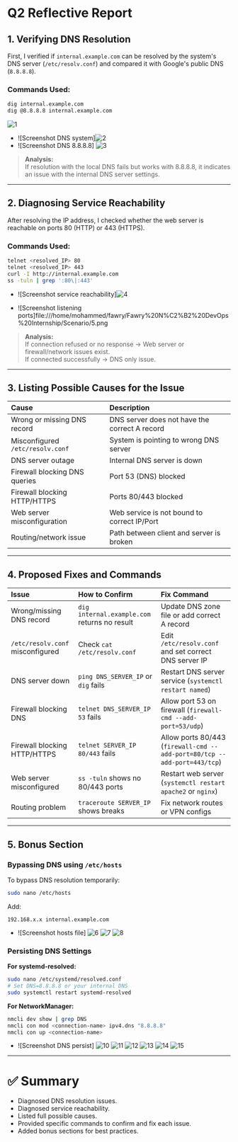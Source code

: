 # Q2 Reflective Report

## 1. Verifying DNS Resolution

First, I verified if `internal.example.com` can be resolved by the system's DNS server (`/etc/resolv.conf`) and compared it with Google's public DNS (`8.8.8.8`).

### Commands Used:
```bash
dig internal.example.com
dig @8.8.8.8 internal.example.com
```
![1](https://github.com/user-attachments/assets/8b9d3e1a-d8f5-49fa-b856-26b32b04031a)
- ![Screenshot DNS system]![2](https://github.com/user-attachments/assets/446a63c6-ef61-46dc-ae82-76be146b29b8)
- ![Screenshot DNS 8.8.8.8] ![3](https://github.com/user-attachments/assets/81404f93-4ae4-492e-b4e2-8b55091c2063)

> **Analysis:**  
> If resolution with the local DNS fails but works with 8.8.8.8, it indicates an issue with the internal DNS server settings.

---

## 2. Diagnosing Service Reachability

After resolving the IP address, I checked whether the web server is reachable on ports 80 (HTTP) or 443 (HTTPS).

### Commands Used:
```bash
telnet <resolved_IP> 80
telnet <resolved_IP> 443
curl -I http://internal.example.com
ss -tuln | grep ':80\|:443'
```

- ![Screenshot service reachability]![4](https://github.com/user-attachments/assets/31aca173-8b3f-4153-ae03-9525ef4e9b17)

- ![Screenshot listening ports]file:///home/mohammed/fawry/Fawry%20N%C2%B2%20DevOps%20Internship/Scenario/5.png


> **Analysis:**  
> If connection refused or no response → Web server or firewall/network issues exist.  
> If connected successfully → DNS only issue.

---

## 3. Listing Possible Causes for the Issue

| Cause | Description |
|:------|:------------|
| Wrong or missing DNS record | DNS server does not have the correct A record |
| Misconfigured `/etc/resolv.conf` | System is pointing to wrong DNS server |
| DNS server outage | Internal DNS server is down |
| Firewall blocking DNS queries | Port 53 (DNS) blocked |
| Firewall blocking HTTP/HTTPS | Ports 80/443 blocked |
| Web server misconfiguration | Web service is not bound to correct IP/Port |
| Routing/network issue | Path between client and server is broken |

---

## 4. Proposed Fixes and Commands

| Issue | How to Confirm | Fix Command |
|:------|:---------------|:------------|
| Wrong/missing DNS record | `dig internal.example.com` returns no result | Update DNS zone file or add correct A record |
| `/etc/resolv.conf` misconfigured | Check `cat /etc/resolv.conf` | Edit `/etc/resolv.conf` and set correct DNS server IP |
| DNS server down | `ping DNS_SERVER_IP` or `dig` fails | Restart DNS server service (`systemctl restart named`) |
| Firewall blocking DNS | `telnet DNS_SERVER_IP 53` fails | Allow port 53 on firewall (`firewall-cmd --add-port=53/udp`) |
| Firewall blocking HTTP/HTTPS | `telnet SERVER_IP 80/443` fails | Allow ports 80/443 (`firewall-cmd --add-port=80/tcp --add-port=443/tcp`) |
| Web server misconfigured | `ss -tuln` shows no 80/443 ports | Restart web server (`systemctl restart apache2` or `nginx`) |
| Routing problem | `traceroute SERVER_IP` shows breaks | Fix network routes or VPN configs |

---

## 5. Bonus Section

### Bypassing DNS using `/etc/hosts`
To bypass DNS resolution temporarily:

```bash
sudo nano /etc/hosts
```
Add:
```
192.168.x.x internal.example.com
```

- ![Screenshot hosts file]
  ![6](https://github.com/user-attachments/assets/b26d63e7-c6f1-455e-b129-eca64761598e)
  ![7](https://github.com/user-attachments/assets/b6fb2c3a-cb6a-4ef1-af3c-69b3b8faad68)
  ![8](https://github.com/user-attachments/assets/ba71f125-9f78-45ba-928d-56810da3e0d0)



### Persisting DNS Settings

**For systemd-resolved:**
```bash
sudo nano /etc/systemd/resolved.conf
# Set DNS=8.8.8.8 or your internal DNS
sudo systemctl restart systemd-resolved
```

**For NetworkManager:**
```bash
nmcli dev show | grep DNS
nmcli con mod <connection-name> ipv4.dns "8.8.8.8"
nmcli con up <connection-name>
```

- ![Screenshot DNS persist]
  ![10](https://github.com/user-attachments/assets/4d5c1a2f-429c-4b5b-8781-ef2d7a0c825d)
  ![11](https://github.com/user-attachments/assets/6749f644-e84a-4b6b-ad83-82c2e54aa3f8)
  ![12](https://github.com/user-attachments/assets/52a3b834-0a7c-43a4-a40b-ed4f74657f17)
  ![13](https://github.com/user-attachments/assets/7bca2db9-2908-4a06-8f9f-a966b41efbbd)
  ![14](https://github.com/user-attachments/assets/9ae5031b-0097-48fc-8576-cbb68879b4df)
  ![15](https://github.com/user-attachments/assets/35d4dabe-d3d4-4ff4-879b-33e2f9b76880)








---

# ✅ Summary

- Diagnosed DNS resolution issues.
- Diagnosed service reachability.
- Listed full possible causes.
- Provided specific commands to confirm and fix each issue.
- Added bonus sections for best practices.

